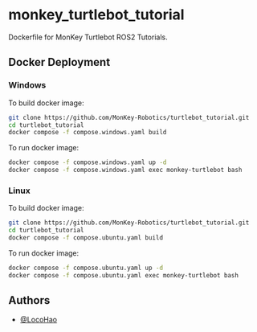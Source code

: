 
# monkey_turtlebot_tutorial

Dockerfile for MonKey Turtlebot ROS2 Tutorials.


## Docker Deployment

### Windows
To build docker image:
```bash
git clone https://github.com/MonKey-Robotics/turtlebot_tutorial.git
cd turtlebot_tutorial
docker compose -f compose.windows.yaml build
```

To run docker image:
```bash
docker compose -f compose.windows.yaml up -d
docker compose -f compose.windows.yaml exec monkey-turtlebot bash
```

### Linux
To build docker image:
```bash
git clone https://github.com/MonKey-Robotics/turtlebot_tutorial.git
cd turtlebot_tutorial
docker compose -f compose.ubuntu.yaml build
```

To run docker image:
```bash
docker compose -f compose.ubuntu.yaml up -d
docker compose -f compose.ubuntu.yaml exec monkey-turtlebot bash
```

## Authors

- [@LocoHao](https://github.com/LocoHao)

